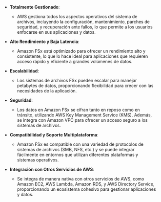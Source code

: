 - **Totalmente Gestionado**:
    
    - AWS gestiona todos los aspectos operativos del sistema de archivos, incluyendo la configuración, mantenimiento, parches de seguridad, y recuperación ante fallos, lo que permite a los usuarios enfocarse en sus aplicaciones y datos.

- **Alto Rendimiento y Baja Latencia**:
    
    - Amazon FSx está optimizado para ofrecer un rendimiento alto y consistente, lo que lo hace ideal para aplicaciones que requieren acceso rápido y eficiente a grandes volúmenes de datos.

- **Escalabilidad**:
    
    - Los sistemas de archivos FSx pueden escalar para manejar petabytes de datos, proporcionando flexibilidad para crecer con las necesidades de la aplicación.

- **Seguridad**:
    
    - Los datos en Amazon FSx se cifran tanto en reposo como en tránsito, utilizando AWS Key Management Service (KMS). Además, se integra con Amazon VPC para ofrecer un acceso seguro a los sistemas de archivos.

- **Compatibilidad y Soporte Multiplataforma**:
    
    - Amazon FSx es compatible con una variedad de protocolos de sistemas de archivos (SMB, NFS, etc.) y se puede integrar fácilmente en entornos que utilizan diferentes plataformas y sistemas operativos.

- **Integración con Otros Servicios de AWS**:
    
    - Se integra de manera nativa con otros servicios de AWS, como Amazon EC2, AWS Lambda, Amazon RDS, y AWS Directory Service, proporcionando un ecosistema cohesivo para gestionar aplicaciones y datos.